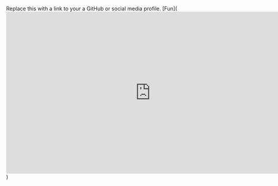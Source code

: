 Replace this with a link to your a GitHub or social media profile.
[Fun](<iframe width="775" height="436" src="https://www.youtube.com/embed/dQw4w9WgXcQ" frameborder="0" allow="accelerometer; autoplay; encrypted-media; gyroscope; picture-in-picture" allowfullscreen></iframe>)
